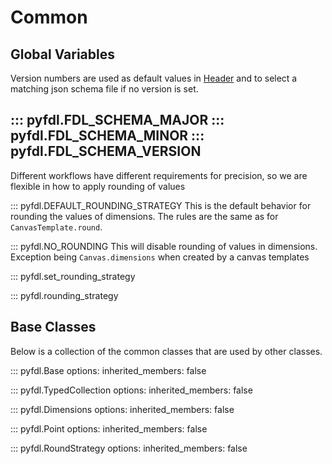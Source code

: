 # Common

## Global Variables
Version numbers are used as default values in [Header](header.md) and to select a matching json schema file
if no version is set.

::: pyfdl.FDL_SCHEMA_MAJOR
::: pyfdl.FDL_SCHEMA_MINOR
::: pyfdl.FDL_SCHEMA_VERSION
---

Different workflows have different requirements for precision, so we are flexible in how to apply 
rounding of values

::: pyfdl.DEFAULT_ROUNDING_STRATEGY
This is the default behavior for rounding the values of dimensions. The rules are the same as for
`CanvasTemplate.round`.

::: pyfdl.NO_ROUNDING
This will disable rounding of values in dimensions. Exception being `Canvas.dimensions` when
created by a canvas templates

::: pyfdl.set_rounding_strategy

::: pyfdl.rounding_strategy


## Base Classes

Below is a collection of the common classes that are used by other classes.

::: pyfdl.Base
    options:
        inherited_members: false

::: pyfdl.TypedCollection
    options:
        inherited_members: false

::: pyfdl.Dimensions
    options:
        inherited_members: false

::: pyfdl.Point
    options:
        inherited_members: false

::: pyfdl.RoundStrategy
    options:
        inherited_members: false
